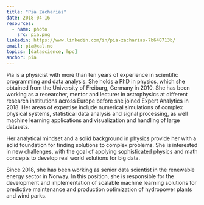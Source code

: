 ```yaml
---
title: "Pia Zacharias"
date: 2018-04-16
resources:
  - name: photo
    src: pia.png
linkedin: https://www.linkedin.com/in/pia-zacharias-7b648713b/
email: pia@xal.no
topics: [datascience, hpc]
anchor: pia
---
```


Pia is a physicist with more than ten years of experience in scientific
programming and data analysis. She holds a PhD in physics, which she obtained
from the University of Freiburg, Germany in 2010. She has been working as a
researcher, mentor and lecturer in astrophysics at different research
institutions across Europe before she joined Expert Analytics in 2018.
Her areas of expertise include numerical simulations of complex physical systems,
statistical data analysis and signal processing, as well machine learning applications
and visualization and handling of large datasets.

<!--more-->

Her analytical mindset and a solid background in physics provide her with a
solid foundation for finding solutions to complex problems. She is interested
in new challenges, with the goal of applying sophisticated physics and math concepts
to develop real world solutions for big data.

Since 2018, she has been working as senior data scientist in the renewable energy sector
in Norway. In this position, she is responsible for the development and implementation of
scalable machine learning solutions for predictive maintenance and production optimization
of hydropower plants and wind parks.

